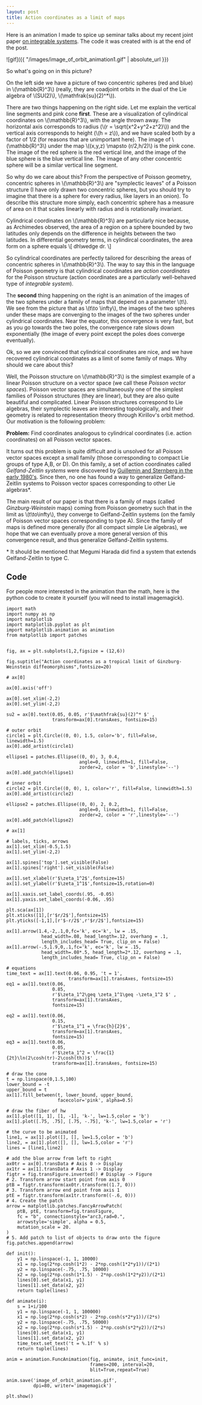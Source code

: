 ```yaml
---
layout: post
title: Action coordinates as a limit of maps
---
```


Here is an animation I made to spice up seminar talks about my recent joint paper [on integrable systems](https://arxiv.org/abs/1804.01504). The code it was created with is at the end of the post.

![gif]({{ "/images/image_of_orbit_animation1.gif" | absolute_url }})

So what's going on in this picture? 

On the left side we have a picture of two concentric spheres (red and blue) in \\(\mathbb{R}^3\\) (really, they are coadjoint orbits in the dual of the Lie algebra of \\(SU(2)\\), \\(\mathfrak{su}(2)^\*\\)).  

There are two things happening on the right side.  Let me explain the vertical line segments and pink cone **first**.  These are a visualization of cylindrical coordinates on \\(\mathbb{R}^3\\), with the angle thrown away. The horizontal axis corresponds to radius (\\(r = \sqrt{x^2+y^2+z^2}\\)) and the vertical axis corresponds to height (\\(h = z\\)), and we have scaled both by a factor of 1/2 (for reasons that are unimportant here). The image of \\(\mathbb{R}^3\\) under the map \\((x,y,z) \mapsto (r/2,h/2)\\) is the pink cone. The image of the red sphere is the red vertical line, and the image of the blue sphere is the blue vertical line. The image of any other concentric sphere will be a similar vertical line segment.

So why do we care about this?  From the perspective of Poisson geometry, concentric spheres in \\(\mathbb{R}^3\\) are "symplectic leaves" of a Poisson structure (I have only drawn two concentric spheres, but you should try to imagine that there is a sphere for every radius, like layers in an onion). To describe this structure more simply, each concentric sphere has a measure of area on it that scales linearly with radius and is rotationally invariant.  

Cylindrical coordinates on \\(\mathbb{R}^3\\) are particularly nice because, as Archimedes observed, the area of a region on a sphere bounded by two latitudes only depends on the difference in heights between the two latitudes. In differential geometry terms, in cylindircal coordinates, the area form on a sphere equals
\\[
 dh\wedge dr.
\\]

So cylindrical coordinates are perfectly tailored for describing the areas of concentric spheres in \\(\mathbb{R}^3\\).  The way to say this in the language of Poisson geometry is that cylindrical coordinates are *action coordinates* for the Poisson structure (action coordinates are a particularly well-behaved type of *integrable system*). 

The **second** thing happening on the right is an animation of the images of the two spheres under a family of maps that depend on a parameter \\(t\\). We see from the picture that as \\(t\to \infty\\), the images of the two spheres under these maps are converging to the images of the two spheres under cylindrical coordinates. Near the equator, this convergence is very fast, but as you go towards the two poles, the convergence rate slows down exponentially (the image of every point except the poles does converge eventually).

Ok, so we are convinced that cylindrical coordinates are nice, and we have recovered cylindrical coordinates as a limit of some family of maps. Why should we care about this? 

Well, the Poisson structure on \\(\mathbb{R}^3\\) is the simplest example of a linear Poisson structure on a vector space (we call these *Poisson vector spaces*). Poisson vector spaces are simultaneously one of the simplest families of Poisson structures (they are linear), but they are also quite beautiful and complicated. Linear Poisson structures correspond to  Lie algebras, their symplectic leaves are interesting topologically, and their geometry is related to representation theory through Kirillov's orbit method. Our motivation is the following problem:

**Problem:** Find coordinates analogous to cylindrical coordinates (i.e. action coordinates) on all Poisson vector spaces.

It turns out this problem is quite difficult and is unsolved for all Poisson vector spaces except a small family (those corresponding to compact Lie groups of type A,B, or D). On this family, a set of action coordinates called *Gelfand-Zeitlin systems* were discovered by [Guillemin and Sternberg in the early 1980's](https://www.sciencedirect.com/science/article/pii/0022123683900927).  Since then, no one has found a way to generalize Gelfand-Zeitlin systems to Poisson vector spaces corresponding to other Lie algebras\*.

The main result of our paper is that there is a family of maps (called *Ginzburg-Weinstein* maps) coming from Poisson geometry such that in the limit as \\(t\to\infty\\), they converge to Gelfand-Zeitlin systems (on the family of Poisson vector spaces corresponding to type A). Since the family of maps is defined more generally (for all compact simple Lie algebras), we hope that we can eventually prove a more general version of this convergence result, and thus generalize Gelfand-Zeitlin systems.

\* It should be mentioned that Megumi Harada did find a system that extends Gelfand-Zeitlin to type C.

## Code

For people more interested in the animation than the math, here is the python code to create it yourself (you will need to install imagemagick).

```
import math
import numpy as np
import matplotlib
import matplotlib.pyplot as plt
import matplotlib.animation as animation
from matplotlib import patches


fig, ax = plt.subplots(1,2,figsize = (12,6))

fig.suptitle("Action coordinates as a tropical limit of Ginzburg-Weinstein diffeomorphisms",fontsize=20)

# ax[0]

ax[0].axis('off')

ax[0].set_xlim(-2,2)
ax[0].set_ylim(-2,2)

su2 = ax[0].text(0.05, 0.05, r'$\mathfrak{su}(2)^* $' ,  
                 transform=ax[0].transAxes, fontsize=15)

# outer orbit
circle1 = plt.Circle((0, 0), 1.5, color='b', fill=False, linewidth=1.5)
ax[0].add_artist(circle1)

ellipse1 = patches.Ellipse((0, 0), 3, 0.4,
                           angle=0, linewidth=1, fill=False, 
                           zorder=2, color = 'b',linestyle='--')
ax[0].add_patch(ellipse1)

# inner orbit
circle2 = plt.Circle((0, 0), 1, color='r', fill=False, linewidth=1.5)
ax[0].add_artist(circle2)

ellipse2 = patches.Ellipse((0, 0), 2, 0.2,
                           angle=0, linewidth=1, fill=False, 
                           zorder=2, color = 'r',linestyle='--')
ax[0].add_patch(ellipse2)

# ax[1]

# labels, ticks, arrows
ax[1].set_xlim(-0.5,1.5)
ax[1].set_ylim(-2,2)

ax[1].spines['top'].set_visible(False)
ax[1].spines['right'].set_visible(False)

ax[1].set_xlabel(r'$\zeta_1^2$',fontsize=15)
ax[1].set_ylabel(r'$\zeta_1^1$',fontsize=15,rotation=0)

ax[1].xaxis.set_label_coords(.95, -0.05)
ax[1].yaxis.set_label_coords(-0.06, .95)

plt.sca(ax[1])
plt.xticks([1],[r'$r/2$'],fontsize=15)
plt.yticks([-1,1],[r'$-r/2$',r'$r/2$'],fontsize=15)

ax[1].arrow(1.4,-2,.1,0,fc='k', ec='k', lw = .15, 
             head_width=.08, head_length=.12, overhang = .1, 
             length_includes_head= True, clip_on = False)
ax[1].arrow(-.5,1.9,0,.1,fc='k', ec='k', lw = .15, 
             head_width=.08*.5, head_length=2*.12, overhang = .1, 
             length_includes_head= True, clip_on = False)

# equations
time_text = ax[1].text(0.06, 0.95, 't = 1', 
                       transform=ax[1].transAxes, fontsize=15)
eq1 = ax[1].text(0.06, 
                 0.85, 
                 r'$\zeta_1^2\geq \zeta_1^1\geq -\zeta_1^2 $' , 
                 transform=ax[1].transAxes, 
                 fontsize=15)

eq2 = ax[1].text(0.06, 
                 0.15, 
                 r'$\zeta_1^1 = \frac{h}{2}$', 
                 transform=ax[1].transAxes, 
                 fontsize=15)
eq3 = ax[1].text(0.06, 
                 0.05, 
                 r'$\zeta_1^2 = \frac{1}{2t}\ln(2\cosh(tr)-2\cosh(th))$' , 
                 transform=ax[1].transAxes, fontsize=15)

# draw the cone
t = np.linspace(0,1.5,100)
lower_bound = -t
upper_bound = t
ax[1].fill_between(t, lower_bound, upper_bound, 
                   facecolor='pink', alpha=0.5)

# draw the fiber of hw
ax[1].plot([1, 1], [1, -1], 'k-', lw=1.5,color = 'b')
ax[1].plot([.75, .75], [.75, -.75], 'k-', lw=1.5,color = 'r')

# the curve to be animated
line1, = ax[1].plot([], [], lw=1.5,color = 'b')
line2, = ax[1].plot([], [], lw=1.5,color = 'r')
lines = [line1,line2]

# add the blue arrow from left to right 
ax0tr = ax[0].transData # Axis 0 -> Display
ax1tr = ax[1].transData # Axis 1 -> Display
figtr = fig.transFigure.inverted() # Display -> Figure
# 2. Transform arrow start point from axis 0
ptB = figtr.transform(ax0tr.transform((1.7, 0)))
# 3. Transform arrow end point from axis 1 
ptE = figtr.transform(ax1tr.transform((-.6, 0)))
# 4. Create the patch
arrow = matplotlib.patches.FancyArrowPatch(
    ptB, ptE, transform=fig.transFigure,  
    fc = "b", connectionstyle="arc3,rad=0.", 
    arrowstyle='simple', alpha = 0.5,
    mutation_scale = 20.
)
# 5. Add patch to list of objects to draw onto the figure
fig.patches.append(arrow)

def init():
    y1 = np.linspace(-1, 1, 10000)
    x1 = np.log(2*np.cosh(1*2) - 2*np.cosh(1*2*y1))/(2*1)
    y2 = np.linspace(-.75, .75, 10000)
    x2 = np.log(2*np.cosh(1*1.5) - 2*np.cosh(1*2*y2))/(2*1)
    lines[0].set_data(x1, y1)
    lines[1].set_data(x2, y2)
    return tuple(lines)

def animate(i):
    s = 1+i/100
    y1 = np.linspace(-1, 1, 100000)
    x1 = np.log(2*np.cosh(s*2) - 2*np.cosh(s*2*y1))/(2*s)
    y2 = np.linspace(-.75, .75, 50000)
    x2 = np.log(2*np.cosh(s*1.5) - 2*np.cosh(s*2*y2))/(2*s)
    lines[0].set_data(x1, y1)
    lines[1].set_data(x2, y2)
    time_text.set_text('t = %.1f' % s)
    return tuple(lines)

anim = animation.FuncAnimation(fig, animate, init_func=init, 
                               frames=200, interval=20, 
                               blit=True,repeat=True)

anim.save('image_of_orbit_animation.gif', 
          dpi=80, writer='imagemagick')

plt.show()
```
